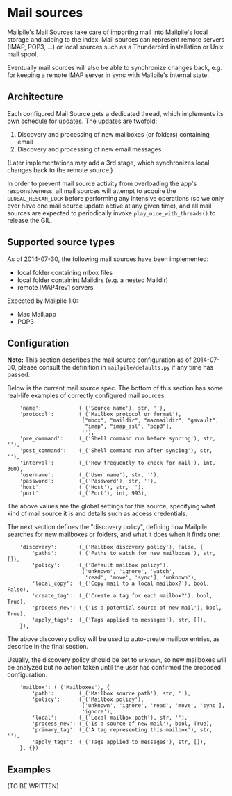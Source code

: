 # Mail sources

Mailpile's Mail Sources take care of importing mail into Mailpile's local storage and adding to the index. Mail sources can represent remote servers (IMAP, POP3, ...) or local sources such as a Thunderbird installation or Unix mail spool.

Eventually mail sources will also be able to synchronize changes back, e.g. for keeping a remote IMAP server in sync with Mailpile's internal state.


## Architecture

Each configured Mail Source gets a dedicated thread, which implements its own schedule for updates. The updates are twofold:

1. Discovery and processing of new mailboxes (or folders) containing email
2. Discovery and processing of new email messages

(Later implementations may add a 3rd stage, which synchronizes local changes back to the remote source.)

In order to prevent mail source activity from overloading the app's responsiveness, all mail sources will attempt to acquire the `GLOBAL_RESCAN_LOCK` before performing any intensive operations (so we only ever have one mail source update active at any given time), and all mail sources are expected to periodically invoke `play_nice_with_threads()` to release the GIL.


## Supported source types

As of 2014-07-30, the following mail sources have been implemented:

* local folder containing mbox files
* local folder containint Maildirs (e.g. a nested Maildir)
* remote IMAP4rev1 servers

Expected by Mailpile 1.0:

* Mac Mail.app
* POP3


## Configuration

**Note:** This section describes the mail source configuration as of 2014-07-30, please consult the definition in `mailpile/defaults.py` if any time has passed.

Below is the current mail source spec. The bottom of this section has some real-life examples of correctly configured mail sources.

        'name':            (_('Source name'), str, ''),
        'protocol':        (_('Mailbox protocol or format'),
                            ["mbox", "maildir", "macmaildir", "gmvault",
                             "imap", "imap_ssl", "pop3"],
                            ''),
        'pre_command':     (_('Shell command run before syncing'), str, ''),
        'post_command':    (_('Shell command run after syncing'), str, ''),
        'interval':        (_('How frequently to check for mail'), int, 300),
        'username':        (_('User name'), str, ''),
        'password':        (_('Password'), str, ''),
        'host':            (_('Host'), str, ''),
        'port':            (_('Port'), int, 993),

The above values are the global settings for this source, specifying what kind of mail source it is and details such as access credentials.

The next section defines the "discovery policy", defining how Mailpile searches for new mailboxes or folders, and what it does when it finds one:

        'discovery':       (_('Mailbox discovery policy'), False, {
            'paths':       (_('Paths to watch for new mailboxes'), str, []),
            'policy':      (_('Default mailbox policy'),
                            ['unknown', 'ignore', 'watch',
                             'read', 'move', 'sync'], 'unknown'),
            'local_copy':  (_('Copy mail to a local mailbox?'), bool, False),
            'create_tag':  (_('Create a tag for each mailbox?'), bool, True),
            'process_new': (_('Is a potential source of new mail'), bool, True),
            'apply_tags':  (_('Tags applied to messages'), str, []),
        }),

The above discovery policy will be used to auto-create mailbox entries, as describe in the final section.

Usually, the discovery policy should be set to `unknown`, so new mailboxes will be analyzed but no action taken until the user has confirmed the proposed configuration.

        'mailbox': (_('Mailboxes'), {
            'path':        (_('Mailbox source path'), str, ''),
            'policy':      (_('Mailbox policy'),
                            ['unknown', 'ignore', 'read', 'move', 'sync'],
                            'ignore'),
            'local':       (_('Local mailbox path'), str, ''),
            'process_new': (_('Is a source of new mail'), bool, True),
            'primary_tag': (_('A tag representing this mailbox'), str, ''),
            'apply_tags':  (_('Tags applied to messages'), str, []),
        }, {})


## Examples

(TO BE WRITTEN)